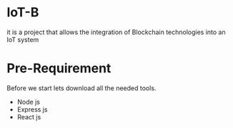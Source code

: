 # IoT-B
it is a project that allows the integration of Blockchain technologies into an IoT system
# Pre-Requirement
Before we start lets download all the needed tools.

* Node js
* Express js 
* React js


